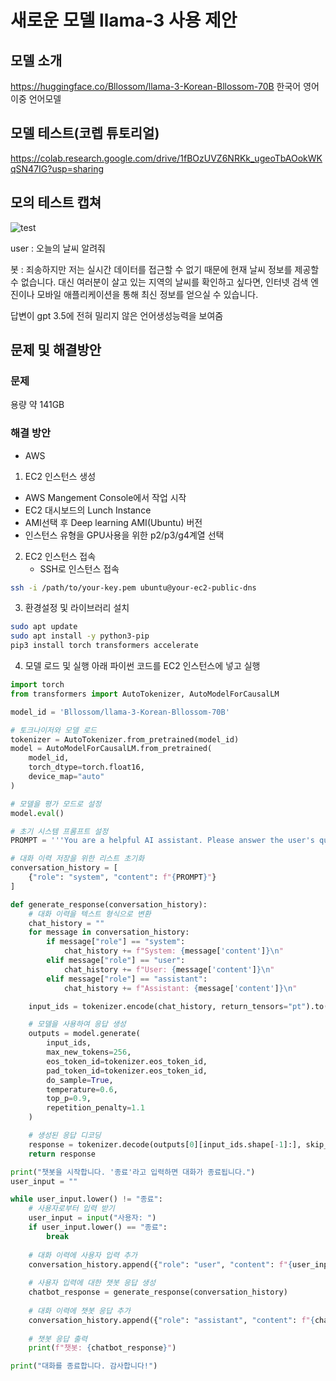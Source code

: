 # 새로운 모델 llama-3 사용 제안

## 모델 소개 
https://huggingface.co/Bllossom/llama-3-Korean-Bllossom-70B
한국어 영어 이중 언어모델

## 모델 테스트(코렙 튜토리얼)
https://colab.research.google.com/drive/1fBOzUVZ6NRKk_ugeoTbAOokWKqSN47IG?usp=sharing

## 모의 테스트 캡쳐

![test](https://github.com/user-attachments/assets/d13deb3d-97e5-4a07-adb0-39dfb54491d6)


user : 오늘의 날씨 알려줘

봇 : 죄송하지만 저는 실시간 데이터를 접근할 수 없기 때문에 현재 날씨 정보를 제공할 수 없습니다. 대신 여러분이 살고 있는 지역의 날씨를 확인하고 싶다면, 인터넷 검색 엔진이나 모바일 애플리케이션을 통해 최신 정보를 얻으실 수 있습니다.

답변이 gpt 3.5에 전혀 밀리지 않은 언어생성능력을 보여줌

## 문제 및 해결방안
### 문제 
용량 약 141GB

### 해결 방안
* AWS 
1. EC2 인스턴스 생성
  - AWS Mangement Console에서 작업 시작
  - EC2 대시보드의 Lunch Instance
  - AMI선택 후 Deep learning AMI(Ubuntu) 버전
  - 인스턴스 유형을 GPU사용을 위한 p2/p3/g4계열 선택

2. EC2 인스턴스 접속
   - SSH로 인스턴스 접속
```bash
ssh -i /path/to/your-key.pem ubuntu@your-ec2-public-dns
```

3. 환경설정 및 라이브러리 설치
```bash
sudo apt update
sudo apt install -y python3-pip
pip3 install torch transformers accelerate
```
4. 모델 로드 및 실행
아래 파이썬 코드를 EC2 인스턴스에 넣고 실행
```python
import torch
from transformers import AutoTokenizer, AutoModelForCausalLM

model_id = 'Bllossom/llama-3-Korean-Bllossom-70B'

# 토크나이저와 모델 로드
tokenizer = AutoTokenizer.from_pretrained(model_id)
model = AutoModelForCausalLM.from_pretrained(
    model_id,
    torch_dtype=torch.float16,
    device_map="auto"
)

# 모델을 평가 모드로 설정
model.eval()

# 초기 시스템 프롬프트 설정
PROMPT = '''You are a helpful AI assistant. Please answer the user's questions kindly. 당신은 유능한 AI 어시스턴트 입니다. 사용자의 질문에 대해 친절하게 답변해주세요.'''

# 대화 이력 저장을 위한 리스트 초기화
conversation_history = [
    {"role": "system", "content": f"{PROMPT}"}
]

def generate_response(conversation_history):
    # 대화 이력을 텍스트 형식으로 변환
    chat_history = ""
    for message in conversation_history:
        if message["role"] == "system":
            chat_history += f"System: {message['content']}\n"
        elif message["role"] == "user":
            chat_history += f"User: {message['content']}\n"
        elif message["role"] == "assistant":
            chat_history += f"Assistant: {message['content']}\n"

    input_ids = tokenizer.encode(chat_history, return_tensors="pt").to(model.device)

    # 모델을 사용하여 응답 생성
    outputs = model.generate(
        input_ids,
        max_new_tokens=256,
        eos_token_id=tokenizer.eos_token_id,
        pad_token_id=tokenizer.eos_token_id,
        do_sample=True,
        temperature=0.6,
        top_p=0.9,
        repetition_penalty=1.1
    )

    # 생성된 응답 디코딩
    response = tokenizer.decode(outputs[0][input_ids.shape[-1]:], skip_special_tokens=True)
    return response

print("챗봇을 시작합니다. '종료'라고 입력하면 대화가 종료됩니다.")
user_input = ""

while user_input.lower() != "종료":
    # 사용자로부터 입력 받기
    user_input = input("사용자: ")
    if user_input.lower() == "종료":
        break
    
    # 대화 이력에 사용자 입력 추가
    conversation_history.append({"role": "user", "content": f"{user_input}"})
    
    # 사용자 입력에 대한 챗봇 응답 생성
    chatbot_response = generate_response(conversation_history)
    
    # 대화 이력에 챗봇 응답 추가
    conversation_history.append({"role": "assistant", "content": f"{chatbot_response}"})
    
    # 챗봇 응답 출력
    print(f"챗봇: {chatbot_response}")

print("대화를 종료합니다. 감사합니다!")
```


